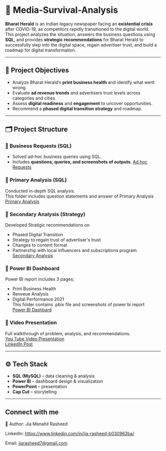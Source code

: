 # 📰 Media-Survival-Analysis 

**Bharat Herald** is an Indian legacy newspaper facing an **existential crisis** after COVID-19, as competitors rapidly transitioned to the digital world.  
This project analyzes the situation, answers the business questions using **SQL**, and provides **strategic recommendations** for Bharat Herald to successfully step into the digital space, regain advertiser trust, and build a roadmap for digital transformation.

---

## 📌 Project Objectives
- Analyze Bharat Herald’s **print business health** and identify what went wrong.
- Evaluate **ad revenue trends** and advertisers trust levels across categories and cities.
- Assess **digital readiness** and **engagement** to uncover opportunities.
- Recommend a **phased digital transition strategy** and roadmap.

---

## 🗂 Project Structure

### 🔹 Business Requests (SQL)
- Solved ad-hoc business queries using SQL.  
- Includes **questions, queries, and screenshots of outputs**. [Ad hoc Requests](https://github.com/Jia-Menahil/Media-Survival-Analysis/tree/main/Ad%20hoc%20Requests)


### 🔹 Primary Analysis (SQL)
Conducted in-depth SQL analysis. <br>
This folder includes question statements and answer of Primary Analysis
[Primary Analysis](https://github.com/Jia-Menahil/Media-Survival-Analysis/tree/main/Primary%20Analysis)


### 🔹 Secondary Analysis (Strategy)
Developed Stratigic recommendations on 
- Phased Digital Transition
- Strategy to regain trust of advertiser's trust
- Changes to content format
- Partnership with local influencers and subscriptions program <br>
[Secondary Analysis](https://github.com/Jia-Menahil/Media-Survival-Analysis/blob/main/Secondary%20Analysis/Secondary%20Analysis%20Answers.pdf)

### 🔹  Power BI Dashboard

Power BI report includes 3 pages; <br>
- Print Business Health
- Renveue Analysis
- Digital Performance 2021 <br>
This folder contains .pbix file and screenshots of power bi report <br>
[Power BI Dashbard](https://github.com/Jia-Menahil/Media-Survival-Analysis/tree/main/Power%20BI%20Dashboard)

### 🔹 Video Presentation

Full walkthrough of problem, analysis, and recommendations. <br>
[You Tube Video Presentation]() <br>
[LinkedIn Post]()

---

## ⚙️ Tech Stack

- **SQL (MySQL)** – data cleaning & analysis  
- **Power BI** – dashboard design & visualization  
- **PowerPoint** –  presentation
- **Cap Cut** – storytelling 


---

## Connect with me 
🙋 Author: Jia Menahil Rasheed

LinkedIn: https://www.linkedin.com/in/jia-rasheed-b030962ba/

Email: jiarasheed7@gmail.com
